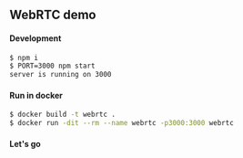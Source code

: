 ## WebRTC demo


#### Development

```bash
$ npm i
$ PORT=3000 npm start
server is running on 3000
```

#### Run in docker

```bash
$ docker build -t webrtc .
$ docker run -dit --rm --name webrtc -p3000:3000 webrtc
```

#### Let's go
